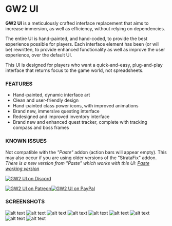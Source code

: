 # GW2 UI

**GW2 UI** is a meticulously crafted interface replacement that aims to increase immersion, as well as efficiency, without relying on dependencies. 

The entire UI is hand-painted, and hand-coded, to provide the best experience possible for players. Each interface element has been (or will be) rewritten, to provide enhanced functionality as well as improve the user experience, over the default UI.

This UI is designed for players who want a quick-and-easy, plug-and-play interface that returns focus to the game world, not spreadsheets.

### FEATURES
  - Hand-painted, dynamic interface art
  - Clean and user-friendly design
  - Hand-painted class power icons, with improved animations
  - Brand new, immersive questing interface
  - Redesigned and improved inventory interface
  - Brand new and enhanced quest tracker, complete with tracking compass and boss frames 


### KNOWN ISSUES
Not compatible with the *"Paste"* addon (action bars will appear empty). This may also occur if you are using older versions of the "StrataFix" addon.
*There is a new version from "Paste" which works with this UI: [Paste working version][newPastAddon]*

[![GW2 UI on Discord](https://discord.com/api/guilds/243035988614578176/widget.png?style=banner2)](https://discord.gg/MZZtRWt)

[![GW2 UI on Patreon](http://i.imgur.com/gyn76CI.png)](https://www.patreon.com/gw2ui)[![GW2 UI on PayPal](http://i.imgur.com/xSSjpwd.png)](https://www.paypal.com/donate?hosted_button_id=H7E9W75TYRWX4)

### SCREENSHOTS
![alt text](https://github.com/Mortalknight/GW2_UI/blob/master/readme_files/overview.jpg?raw=true)
![alt text](https://github.com/Mortalknight/GW2_UI/blob/master/readme_files/combat-2.jpg?raw=true)
![alt text](https://github.com/Mortalknight/GW2_UI/blob/master/readme_files/Bag-frame.jpg?raw=true)
![alt text](https://github.com/Mortalknight/GW2_UI/blob/master/readme_files/hero_panel.jpg?raw=true)
![alt text](https://github.com/Mortalknight/GW2_UI/blob/master/readme_files/professions.jpg?raw=true)
![alt text](https://github.com/Mortalknight/GW2_UI/blob/master/readme_files/spells_and_talents.jpg?raw=true)
![alt text](https://github.com/Mortalknight/GW2_UI/blob/master/readme_files/Dungeon-frames-in-quest-tracker.jpg?raw=true)
![alt text](https://github.com/Mortalknight/GW2_UI/blob/master/readme_files/classpower.jpg?raw=true)
![alt text](https://github.com/Mortalknight/GW2_UI/blob/master/readme_files/raidcom.jpg?raw=true)


[//]: # (These are reference links used in the body of this note and get stripped out when the markdown processor does its job. There is no need to format nicely because it shouldn't be seen. Thanks SO - http://stackoverflow.com/questions/4823468/store-comments-in-markdown-syntax)

[newPastAddon]: <https://www.tukui.org/addons.php?id=186>
